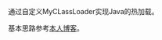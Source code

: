 通过自定义MyCLassLoader实现Java的热加载。

基本思路参考[本人博客](https://harrison-hub.cn/2020/08/29/%E7%83%AD%E5%8A%A0%E8%BD%BD/)。
